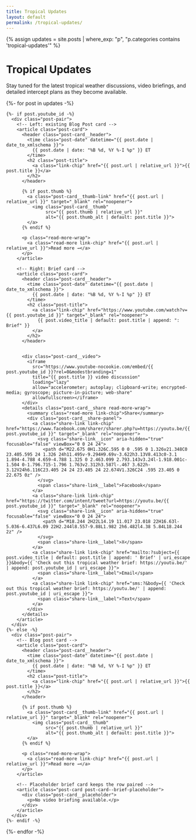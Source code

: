 ```yaml
---
title: Tropical Updates
layout: default
permalink: /tropical-updates/
---
```


{% assign updates = site.posts | where_exp: "p", "p.categories contains 'tropical-updates'" %}

<div class="section-intro">
  <h1>Tropical Updates</h1>
  <p>Stay tuned for the latest tropical weather discussions, video briefings, and detailed intercept plans as they become available.</p>
</div>

<script>
  document.addEventListener('DOMContentLoaded', function () {
    var shareDetails = document.querySelectorAll('.post-card__share');
    document.addEventListener('click', function (event) {
      shareDetails.forEach(function (details) {
        if (details.hasAttribute('open') && !details.contains(event.target)) {
          details.removeAttribute('open');
        }
      });
    });

    function rgbToHex(r, g, b) {
      return '#' + [r, g, b].map(function (value) {
        var hex = value.toString(16);
        return hex.length === 1 ? '0' + hex : hex;
      }).join('');
    }

    function hexToRgb(hex) {
      if (typeof hex !== 'string') {
        return null;
      }
      var normalized = hex.replace('#', '');
      if (normalized.length === 3) {
        normalized = normalized.split('').map(function (char) {
          return char + char;
        }).join('');
      }
      if (normalized.length !== 6) {
        return null;
      }
      var value = parseInt(normalized, 16);
      if (Number.isNaN(value)) {
        return null;
      }
      return {
        r: (value >> 16) & 255,
        g: (value >> 8) & 255,
        b: value & 255
      };
    }

    function mixHex(baseHex, mixHexValue, amount) {
      var base = hexToRgb(baseHex);
      var overlay = hexToRgb(mixHexValue);
      if (!base || !overlay) {
        return baseHex;
      }
      var ratio = Math.min(Math.max(amount, 0), 1);
      var r = Math.round(base.r + (overlay.r - base.r) * ratio);
      var g = Math.round(base.g + (overlay.g - base.g) * ratio);
      var b = Math.round(base.b + (overlay.b - base.b) * ratio);
      return rgbToHex(r, g, b);
    }

    function averageColorFromImage(image) {
      if (!image || !image.naturalWidth || !image.naturalHeight) {
        return null;
      }
      var canvas = document.createElement('canvas');
      var context = canvas.getContext && canvas.getContext('2d');
      if (!context) {
        return null;
      }
      var sampleSize = 24;
      canvas.width = sampleSize;
      canvas.height = Math.max(1, Math.round(sampleSize * (image.naturalHeight / image.naturalWidth)));
      context.drawImage(image, 0, 0, canvas.width, canvas.height);
      var imageData;
      try {
        imageData = context.getImageData(0, 0, canvas.width, canvas.height).data;
      } catch (error) {
        return null;
      }
      var rTotal = 0;
      var gTotal = 0;
      var bTotal = 0;
      var count = 0;
      for (var i = 0; i < imageData.length; i += 4) {
        var alpha = imageData[i + 3];
        if (alpha === 0) {
          continue;
        }
        rTotal += imageData[i];
        gTotal += imageData[i + 1];
        bTotal += imageData[i + 2];
        count += 1;
      }
      if (count === 0) {
        return null;
      }
      var rAvg = Math.round(rTotal / count);
      var gAvg = Math.round(gTotal / count);
      var bAvg = Math.round(bTotal / count);
      return rgbToHex(rAvg, gAvg, bAvg);
    }

    function applyShareAccent(detailsElement, baseColor) {
      if (!detailsElement || !baseColor) {
        return;
      }
      var hoverColor = mixHex(baseColor, '#ffffff', 0.18);
      detailsElement.style.setProperty('--share-accent', baseColor);
      detailsElement.style.setProperty('--share-accent-hover', hoverColor);
    }

    var postPairs = document.querySelectorAll('.post-pair');
    postPairs.forEach(function (pair) {
      var thumb = pair.querySelector('.post-card__thumb');
      var share = pair.querySelector('.post-card__share');
      if (!thumb || !share) {
        return;
      }

      var updateAccent = function () {
        var accentColor;
        try {
          accentColor = averageColorFromImage(thumb);
        } catch (error) {
          accentColor = null;
        }
        if (!accentColor) {
          return;
        }
        applyShareAccent(share, accentColor);
      };

      if (thumb.complete && thumb.naturalWidth > 0) {
        updateAccent();
      } else {
        thumb.addEventListener('load', function handleThumbLoad() {
          thumb.removeEventListener('load', handleThumbLoad);
          updateAccent();
        });
      }
    });
  });
</script>

<div class="posts-grid posts-grid--fit tropical-updates__grid">
  {%- for post in updates -%}

    {%- if post.youtube_id -%}
      <div class="post-pair">
        <!-- Left: existing Blog Post card -->
        <article class="post-card">
          <header class="post-card__header">
            <time class="post-date" datetime="{{ post.date | date_to_xmlschema }}">
              {{ post.date | date: "%B %d, %Y %-I %p" }} ET
            </time>
            <h2 class="post-title">
              <a class="link-chip" href="{{ post.url | relative_url }}">{{ post.title }}</a>
            </h2>
          </header>

          {% if post.thumb %}
            <a class="post-card__thumb-link" href="{{ post.url | relative_url }}" target="_blank" rel="noopener">
              <img class="post-card__thumb"
                   src="{{ post.thumb | relative_url }}"
                   alt="{{ post.thumb_alt | default: post.title }}">
            </a>
          {% endif %}

          <p class="read-more-wrap">
            <a class="read-more link-chip" href="{{ post.url | relative_url }}">Read more →</a>
          </p>
        </article>

        <!-- Right: Brief card -->
        <article class="post-card">
          <header class="post-card__header">
            <time class="post-date" datetime="{{ post.date | date_to_xmlschema }}">
              {{ post.date | date: "%B %d, %Y %-I %p" }} ET
            </time>
            <h2 class="post-title">
              <a class="link-chip" href="https://www.youtube.com/watch?v={{ post.youtube_id }}" target="_blank" rel="noopener">
                {{ post.video_title | default: post.title | append: ": Brief" }}
              </a>
            </h2>
          </header>


          <div class="post-card__video">
            <iframe
              src="https://www.youtube-nocookie.com/embed/{{ post.youtube_id }}?rel=0&modestbranding=1"
              title="{{ post.title }} video discussion"
              loading="lazy"
              allow="accelerometer; autoplay; clipboard-write; encrypted-media; gyroscope; picture-in-picture; web-share"
              allowfullscreen></iframe>
          </div>
          <details class="post-card__share read-more-wrap">
            <summary class="read-more link-chip">Share</summary>
            <div class="post-card__share-panel">
              <a class="share-link link-chip" href="https://www.facebook.com/sharer/sharer.php?u=https://youtu.be/{{ post.youtube_id }}" target="_blank" rel="noopener">
                <svg class="share-link__icon" aria-hidden="true" focusable="false" viewBox="0 0 24 24">
                  <path d="M22.675 0H1.326C.595 0 0 .595 0 1.326v21.348C0 23.405.595 24 1.326 24h11.495v-9.294H9.69v-3.622h3.13V8.413c0-3.1 1.894-4.788 4.659-4.788 1.325 0 2.463.099 2.793.143v3.24l-1.918.001c-1.504 0-1.796.715-1.796 1.763v2.312h3.587l-.467 3.622h-3.12V24h6.116C23.405 24 24 23.405 24 22.674V1.326C24 .595 23.405 0 22.675 0z" />
                </svg>
                <span class="share-link__label">Facebook</span>
              </a>
              <a class="share-link link-chip" href="https://twitter.com/intent/tweet?url=https://youtu.be/{{ post.youtube_id }}" target="_blank" rel="noopener">
                <svg class="share-link__icon" aria-hidden="true" focusable="false" viewBox="0 0 24 24">
                  <path d="M18.244 2H22L14.19 11.017 23.018 22H16.63l-5.036-6.437L6.09 22H2.244l8.557-9.88L1.982 2h6.482l4.38 5.84L18.244 2z" />
                </svg>
                <span class="share-link__label">X</span>
              </a>
              <a class="share-link link-chip" href="mailto:?subject={{ post.video_title | default: post.title | append: ' Brief' | uri_escape }}&body={{ 'Check out this tropical weather brief: https://youtu.be/' | append: post.youtube_id | uri_escape }}">
                <span class="share-link__label">Email</span>
              </a>
              <a class="share-link link-chip" href="sms:?&body={{ 'Check out this tropical weather brief: https://youtu.be/' | append: post.youtube_id | uri_escape }}">
                <span class="share-link__label">Text</span>
              </a>
            </div>
          </details>
        </article>
      </div>
    {%- else -%}
      <div class="post-pair">
        <!-- Blog post card -->
        <article class="post-card">
          <header class="post-card__header">
            <time class="post-date" datetime="{{ post.date | date_to_xmlschema }}">
              {{ post.date | date: "%B %d, %Y %-I %p" }} ET
            </time>
            <h2 class="post-title">
              <a class="link-chip" href="{{ post.url | relative_url }}">{{ post.title }}</a>
            </h2>
          </header>

          {% if post.thumb %}
            <a class="post-card__thumb-link" href="{{ post.url | relative_url }}" target="_blank" rel="noopener">
              <img class="post-card__thumb"
                   src="{{ post.thumb | relative_url }}"
                   alt="{{ post.thumb_alt | default: post.title }}">
            </a>
          {% endif %}

          <p class="read-more-wrap">
            <a class="read-more link-chip" href="{{ post.url | relative_url }}">Read more →</a>
          </p>
        </article>

        <!-- Placeholder brief card keeps the row paired -->
        <article class="post-card post-card--brief-placeholder">
          <div class="post-card__placeholder">
            <p>No video briefing available.</p>
          </div>
        </article>
      </div>
    {%- endif -%}

  {%- endfor -%}
</div>
